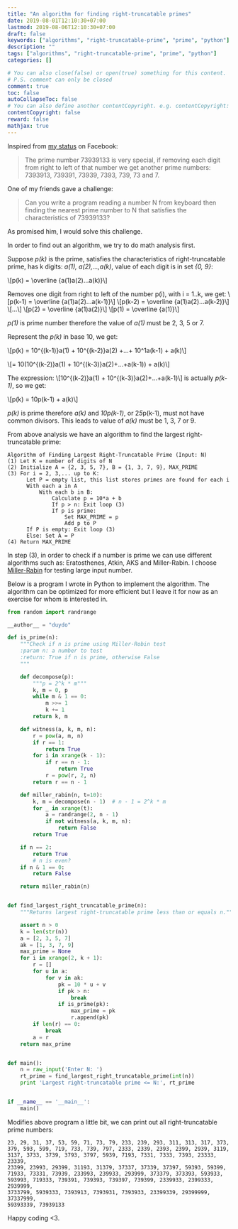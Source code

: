 ```yaml
---
title: "An algorithm for finding right-truncatable primes"
date: 2019-08-01T12:10:30+07:00
lastmod: 2019-08-06T12:10:30+07:00
draft: false
keywords: ["algorithms", "right-truncatable-prime", "prime", "python"]
description: ""
tags: ["algorithms", "right-truncatable-prime", "prime", "python"]
categories: []

# You can also close(false) or open(true) something for this content.
# P.S. comment can only be closed
comment: true
toc: false
autoCollapseToc: false
# You can also define another contentCopyright. e.g. contentCopyright: "This is another copyright."
contentCopyright: false
reward: false
mathjax: true
---
```


Inspired from [my status](https://www.facebook.com/doquocduy/posts/10212275741143230) on Facebook:

> The prime number 73939133 is very special, if removing each digit from right to left of that number we get another prime numbers: 7393913, 739391, 73939, 7393, 739, 73 and 7.

One of my friends gave a challenge:

> Can you write a program reading a number N from keyboard then finding the nearest prime number to N that satisfies the characteristics of 73939133?

As promised him, I would solve this challenge.

<!--more-->

In order to find out an algorithm, we try to do math analysis first.

Suppose *p(k)* is the prime, satisfies the characteristics of right-truncatable prime, has k digits: *a(1), a(2),...,a(k)*, value of each digit is in set *{0, 9}*:

\\[p(k) = \overline {a(1)a(2)...a(k)}\\]

Removes one digit from right to left of the number p(i), with i = 1..k, we get:
\\[p(k-1) = \overline {a(1)a(2)...a(k-1)}\\]
\\[p(k-2) = \overline {a(1)a(2)...a(k-2)}\\]
\\[...\\]
\\[p(2) = \overline {a(1)a(2)}\\]
\\[p(1) = \overline {a(1)}\\]

*p(1)* is prime number therefore the value of *a(1)* must be 2, 3, 5 or 7.

Represent the *p(k)* in base 10, we get:

\\[p(k) = 10^{(k-1)}a(1) + 10^{(k-2)}a(2) +...+ 10^1a(k-1) + a(k)\\]


\\[= 10(10^{(k-2)}a(1) + 10^{(k-3)}a(2)+...+a(k-1)) + a(k)\\]

The expression:
\\[10^{(k-2)}a(1) + 10^{(k-3)}a(2)+...+a(k-1)\\]
is actually *p(k-1)*, so we get:

\\[p(k) = 10p(k-1) + a(k)\\]

*p(k)* is prime therefore *a(k)* and *10p(k-1)*, or 2*5*p(k-1), must not have common divisors. This leads to value of *a(k)* must be 1, 3, 7 or 9.

From above analysis we have an algorithm to find the largest right-truncatable prime:
```
Algorithm of Finding Largest Right-Truncatable Prime (Input: N)
(1) Let K = number of digits of N
(2) Initialize A = {2, 3, 5, 7}, B = {1, 3, 7, 9}, MAX_PRIME
(3) For i = 2, 3,... up to K:
      Let P = empty list, this list stores primes are found for each i
      With each a in A
          With each b in B:
              Calculate p = 10*a + b
              If p > n: Exit loop (3)
              If p is prime:
                  Set MAX_PRIME = p
                  Add p to P
      If P is empty: Exit loop (3)
      Else: Set A = P
(4) Return MAX_PRIME
```
In step (3), in order to check if a number is prime we can use different algorithms such as: Eratosthenes, Atkin, AKS and Miller-Rabin. I choose [Miller-Rabin](https://en.wikipedia.org/wiki/Miller%E2%80%93Rabin_primality_test) for testing large input number.

Below is a program I wrote in Python to implement the algorithm. The algorithm can be optimized for more efficient but I leave it for now as an exercise for whom is interested in.

```python
from random import randrange

__author__ = "duydo"

def is_prime(n):
    """Check if n is prime using Miller-Robin test
    :param n: a number to test
    :return: True if n is prime, otherwise False
    """

    def decompose(p):
        """p = 2^k * m"""
        k, m = 0, p
        while m & 1 == 0:
            m >>= 1
            k += 1
        return k, m

    def witness(a, k, m, n):
        r = pow(a, m, n)
        if r == 1:
            return True
        for i in xrange(k - 1):
            if r == n - 1:
                return True
            r = pow(r, 2, n)
        return r == n - 1

    def miller_rabin(n, t=10):
        k, m = decompose(n - 1)  # n - 1 = 2^k * m
        for _ in xrange(t):
            a = randrange(2, n - 1)
            if not witness(a, k, m, n):
                return False
        return True

    if n == 2:
        return True
        # n is even?
    if n & 1 == 0:
        return False

    return miller_rabin(n)


def find_largest_right_truncatable_prime(n):
    """Returns largest right-truncatable prime less than or equals n."""

    assert n > 0
    k = len(str(n))
    a = [2, 3, 5, 7]
    ak = [1, 3, 7, 9]
    max_prime = None
    for i in xrange(2, k + 1):
        r = []
        for u in a:
            for v in ak:
                pk = 10 * u + v
                if pk > n:
                    break
                if is_prime(pk):
                    max_prime = pk
                    r.append(pk)
        if len(r) == 0:
            break
        a = r
    return max_prime


def main():
    n = raw_input('Enter N: ')
    rt_prime = find_largest_right_truncatable_prime(int(n))
    print 'Largest right-truncatable prime <= N:', rt_prime


if __name__ == '__main__':
    main()
```

Modifies above program a little bit, we can print out all right-truncatable prime numbers:

```
23, 29, 31, 37, 53, 59, 71, 73, 79, 233, 239, 293, 311, 313, 317, 373,
379, 593, 599, 719, 733, 739, 797, 2333, 2339, 2393, 2399, 2939, 3119,
3137, 3733, 3739, 3793, 3797, 5939, 7193, 7331, 7333, 7393, 23333, 23339,
23399, 23993, 29399, 31193, 31379, 37337, 37339, 37397, 59393, 59399,
71933, 73331, 73939, 233993, 239933, 293999, 373379, 373393, 593933,
593993, 719333, 739391, 739393, 739397, 739399, 2339933, 2399333, 2939999,
3733799, 5939333, 7393913, 7393931, 7393933, 23399339, 29399999, 37337999,
59393339, 73939133
```

Happy coding <3.
